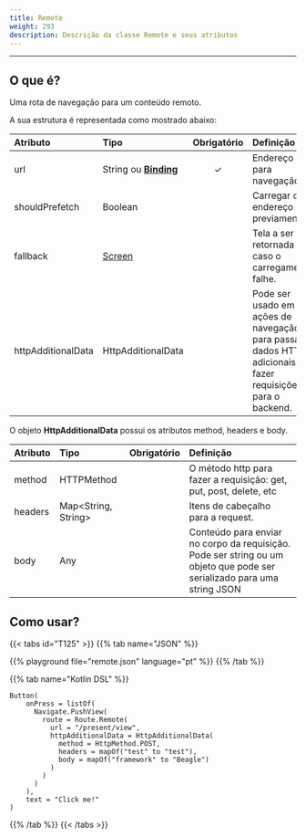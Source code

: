 ```yaml
---
title: Remote
weight: 293
description: Descrição da classe Remote e seus atributos
---
```


---

## O que é? <a id="definicao"></a>

Uma rota de navegação para um conteúdo remoto.

A sua estrutura é representada como mostrado abaixo:

<table>
  <thead>
    <tr>
      <th style="text-align:left"><strong>Atributo</strong>
      </th>
      <th style="text-align:left"><strong>Tipo</strong>
      </th>
      <th style="text-align:center">Obrigat&#xF3;rio</th>
      <th style="text-align:left"><strong>Defini&#xE7;&#xE3;o</strong>
      </th>
    </tr>
  </thead>
  <tbody>
    <tr>
      <td style="text-align:left">url</td>
      <td style="text-align:left">
        String ou
        <a href="https://docs.usebeagle.io/v/v1.0-en/api/context#bindings"><strong>Binding</strong></a>
      </td>
      <td style="text-align:center">&#x2713;</td>
      <td style="text-align:left">Endere&#xE7;o para navega&#xE7;&#xE3;o.</td>
    </tr>
    <tr>
      <td style="text-align:left">shouldPrefetch</td>
      <td style="text-align:left">Boolean</td>
      <td style="text-align:center"></td>
      <td style="text-align:left">Carregar o endere&#xE7;o previamente.</td>
    </tr>
    <tr>
      <td style="text-align:left">fallback</td>
      <td style="text-align:left"><a href="../../../screen/">Screen</a>
      </td>
      <td style="text-align:center"></td>
      <td style="text-align:left">Tela a ser retornada caso o carregamento falhe.</td>
    </tr>
    <tr>
      <td style="text-align:left">httpAdditionalData</td>
      <td style="text-align:left">HttpAdditionalData</td>
      <td style="text-align:center"></td>
      <td style="text-align:left">Pode ser usado em ações de navegação para passar dados HTTP adicionais ao fazer requisições para o backend.</td>
    </tr>
  </tbody>
</table>

O objeto **HttpAdditionalData** possui os atributos method, headers e body.

| **Atributo**| **Tipo** | Obrigatório | Definição|
| :---------| :-----| :---: | :--------|
| method | HTTPMethod |   | O método http para fazer a requisição: get, put, post, delete, etc |
| headers | Map<String, String> |  | Itens de cabeçalho para a request. |
| body | Any  |   |  Conteúdo para enviar no corpo da requisição. Pode ser string ou um objeto que pode ser serializado para uma string JSON|

## Como usar?

{{< tabs id="T125" >}}
{{% tab name="JSON" %}}
<!-- json-playground:remote.json
{
  "_beagleComponent_": "beagle:button",
  "text": "Click me!",
  "onPress": [
    {
      "_beagleAction_": "beagle:pushView",
      "route": {
        "url": "/present/view",
        "shouldPrefetch": false,
        "httpAdditionalData": {
            "method" : "POST",
            "headers" : { "test" : "test" },
            "body" : {
            "framework":"Beagle"
          }
        }
      }
    }
  ]
}
-->

{{% playground file="remote.json" language="pt" %}}
{{% /tab %}}

{{% tab name="Kotlin DSL" %}}
```
Button(
    onPress = listOf(
      Navigate.PushView(
        route = Route.Remote(
          url = "/present/view",
          httpAdditionalData = HttpAdditionalData(
            method = HttpMethod.POST,
            headers = mapOf("test" to "test"),
            body = mapOf("framework" to "Beagle")
          )
        )
      )
    ),
    text = "Click me!"
)
```
{{% /tab %}}
{{< /tabs >}}
